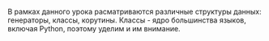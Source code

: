 В рамках данного урока расматриваются различные структуры данных: генераторы, классы, корутины. Классы - ядро большинства языков, включая Python, поэтому уделим и им внимание.
